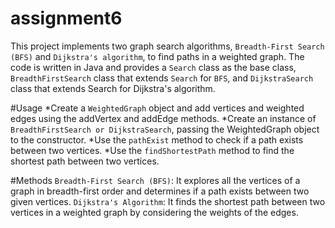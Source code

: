 ﻿# assignment6
This project implements two graph search algorithms, `Breadth-First Search (BFS)` and `Dijkstra's algorithm`, to find paths in a weighted graph. The code is written in Java and provides a `Search` class as the base class, `BreadthFirstSearch` class that extends `Search` for `BFS`, and `DijkstraSearch` class that extends Search for Dijkstra's algorithm.

#Usage
*Create a `WeightedGraph` object and add vertices and weighted edges using the addVertex and addEdge methods.
*Create an instance of `BreadthFirstSearch or DijkstraSearch`, passing the WeightedGraph object to the constructor.
*Use the `pathExist` method to check if a path exists between two vertices.
*Use the `findShortestPath` method to find the shortest path between two vertices.

#Methods
`Breadth-First Search (BFS)`: It explores all the vertices of a graph in breadth-first order and determines if a path exists between two given vertices.
`Dijkstra's Algorithm`: It finds the shortest path between two vertices in a weighted graph by considering the weights of the edges.
